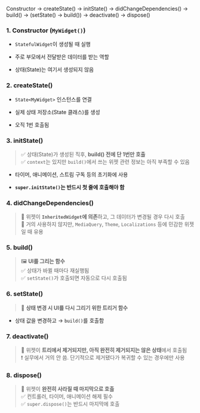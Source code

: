Constructor → createState() → initState() → didChangeDependencies() → build() → 
(setState() → build()) → deactivate() → dispose()

### 1. **Constructor (`MyWidget()`)**

- `StatefulWidget`이 생성될 때 실행
    
- 주로 부모에서 전달받은 데이터를 받는 역할
    
- 상태(State)는 여기서 생성되지 않음

### 2. **createState()**

- `State<MyWidget>` 인스턴스를 연결
    
- 실제 상태 저장소(State 클래스)를 생성
    
- 오직 1번 호출됨

### 3. **initState()**

> ✅ 상태(State)가 생성된 직후, **build() 전에 단 1번만 호출**  
> ✅ `context`는 있지만 `build()`에서 쓰는 위젯 관련 정보는 아직 부족할 수 있음

- 타이머, 애니메이션, 스트림 구독 등의 초기화에 사용
    
- **`super.initState()`는 반드시 첫 줄에 호출해야 함**

### 4. **didChangeDependencies()**

> 🔄 위젯이 **`InheritedWidget`에 의존**하고, 그 데이터가 변경될 경우 다시 호출  
> 🚫 거의 사용하지 않지만, `MediaQuery`, `Theme`, `Localizations` 등에 민감한 위젯일 때 유용

### 5. **build()**

> 🖼 **UI를 그리는 함수**  
> ✅ 상태가 바뀔 때마다 재실행됨  
> ✅ `setState()`가 호출되면 자동으로 다시 호출됨

### 6. **setState()**

> 🔁 **상태 변경 시 UI를 다시 그리기 위한 트리거 함수**

- 상태 값을 변경하고 → `build()`를 호출함

### 7. **deactivate()**

> 🛑 위젯이 **트리에서 제거되지만, 아직 완전히 제거되지는 않은 상태**에서 호출됨  
> ❗ 실무에서 거의 안 씀. 단기적으로 제거됐다가 복귀할 수 있는 경우에만 사용

### 8. **dispose()**

> 🧹 위젯이 **완전히 사라질 때 마지막으로 호출**  
> ✅ 컨트롤러, 타이머, 애니메이션 해제 필수  
> ✅ `super.dispose()`는 반드시 마지막에 호출